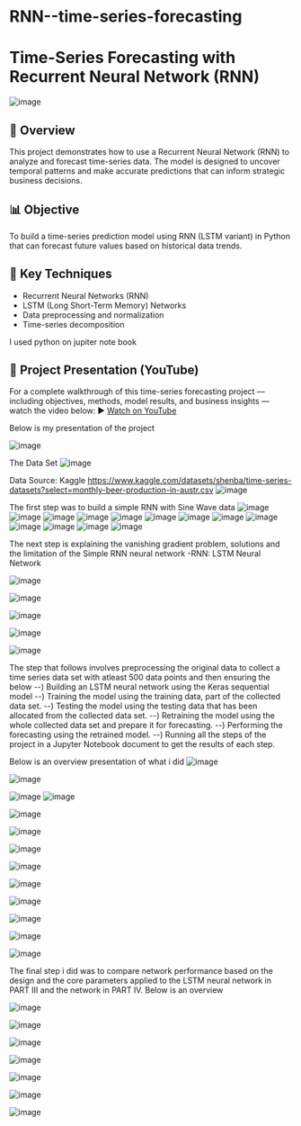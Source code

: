 # RNN--time-series-forecasting

# Time-Series Forecasting with Recurrent Neural Network (RNN)

![image](https://github.com/user-attachments/assets/4b47576b-d1b0-4725-97ed-74d0d2f95c8f)



## 📌 Overview
This project demonstrates how to use a Recurrent Neural Network (RNN) to analyze and forecast time-series data. The model is designed to uncover temporal patterns and make accurate predictions that can inform strategic business decisions.

## 📊 Objective
To build a time-series prediction model using RNN (LSTM variant) in Python that can forecast future values based on historical data trends.

## 🧠 Key Techniques
- Recurrent Neural Networks (RNN)
- LSTM (Long Short-Term Memory) Networks
- Data preprocessing and normalization
- Time-series decomposition

I used python on jupiter note book

## 🎥 Project Presentation (YouTube)

For a complete walkthrough of this time-series forecasting project — including objectives, methods, model results, and business insights — watch the video below:
▶️ [Watch on YouTube](https://youtu.be/3g52xwz61E0)

Below is my presentation of the project 

![image](https://github.com/user-attachments/assets/8c9fe5ee-9d9a-40b0-9548-aee17ce048bc)

The Data Set
![image](https://github.com/user-attachments/assets/0fe8de18-0dec-4b6d-ac42-9a3986d6986c)

Data Source: Kaggle 
https://www.kaggle.com/datasets/shenba/time-series-datasets?select=monthly-beer-production-in-austr.csv
![image](https://github.com/user-attachments/assets/14baedcb-df4d-4aaf-8ee4-31ca3ba4d5e9)

The first step was to build a simple RNN with Sine Wave data
![image](https://github.com/user-attachments/assets/3f4da1a9-b5e9-4038-af66-74280b415d2a)
![image](https://github.com/user-attachments/assets/a8541b04-2051-4515-82ef-c0d7cfab000d)
![image](https://github.com/user-attachments/assets/04ee9dbf-2d50-48f4-940c-8388f85f5aed)
![image](https://github.com/user-attachments/assets/65104538-52a9-4677-857c-7bcb67d5640a)
![image](https://github.com/user-attachments/assets/52fd2f64-a68b-42be-b21b-aa638c46d825)
![image](https://github.com/user-attachments/assets/257d2bf8-65f1-4ee1-869e-9d7f9836dff3)
![image](https://github.com/user-attachments/assets/d2cbb02f-c4de-459a-b967-73283304b540)
![image](https://github.com/user-attachments/assets/70052d6a-df48-4cf4-adbb-c7d540c3c070)
![image](https://github.com/user-attachments/assets/6aca371b-0e38-4085-a8c1-8308e2c1fd4e)
![image](https://github.com/user-attachments/assets/76da3735-6763-42dc-a63f-2fe825bac625)
![image](https://github.com/user-attachments/assets/8fef6e57-3523-4590-83b8-8fd686f75292)
![image](https://github.com/user-attachments/assets/5c702123-1646-43f1-ae50-7882e348dee1)
![image](https://github.com/user-attachments/assets/16364f0c-c23c-4ed0-8325-7cbf227912e2)

The next step is explaining the vanishing gradient problem, solutions and the limitation of the Simple RNN neural network  -RNN: LSTM Neural Network 

![image](https://github.com/user-attachments/assets/9014ae4e-bcae-418e-a70b-70b45aaaea6d)

![image](https://github.com/user-attachments/assets/5ee7c906-369b-4778-9e9f-17628b901b5b)

![image](https://github.com/user-attachments/assets/8a0c60fe-4c10-495a-81e0-0777df17b3fd)

![image](https://github.com/user-attachments/assets/9feae623-aeef-494f-84db-234d216dd543)

![image](https://github.com/user-attachments/assets/5d7196b0-71da-4e53-92e3-4f58c243c811)

The step that follows involves preprocessing the original data to collect a time series data set with atleast 500 data points and then ensuring the below 
--) Building an LSTM neural network using the Keras sequential model 
--) Training the model using the training data, part of the collected data set. 
--) Testing the model using the testing data that has been allocated from the collected data set. 
--) Retraining the model using the whole collected data set and prepare it for forecasting. 
--) Performing the forecasting using the retrained model. 
--) Running all the steps of the project in a Jupyter Notebook document to get the results of each step. 

Below is an overview presentation of what i did 
![image](https://github.com/user-attachments/assets/3e3af9c7-a39c-4f5b-8fb3-ae6f0836d452)

![image](https://github.com/user-attachments/assets/c288ad9f-ec6c-4781-b152-615baebdde2d)

![image](https://github.com/user-attachments/assets/d5d43ede-19e6-4c30-afc5-c5c6df552270)
![image](https://github.com/user-attachments/assets/8ceb8544-ff70-426d-8cb6-653b70078343)

![image](https://github.com/user-attachments/assets/42a3d4f5-5c8b-432d-bc76-15e45351c55f)

![image](https://github.com/user-attachments/assets/6f464bb3-4429-47c6-8702-b146ed421374)

![image](https://github.com/user-attachments/assets/3536c2e4-a508-4e1f-a536-bf919d7c97f9)

![image](https://github.com/user-attachments/assets/b303ba34-c547-45fd-bc9c-c4fe4c0b13a2)

![image](https://github.com/user-attachments/assets/0c9dc9e5-ac01-4286-848f-9f0dd9086e15)

![image](https://github.com/user-attachments/assets/3074a499-6492-402b-9bc3-265be78e4ed2)

![image](https://github.com/user-attachments/assets/0d10ba9d-c0b0-4c5f-a977-9ec2bbd1297c)

![image](https://github.com/user-attachments/assets/c1c79d97-ed4d-4ac6-b016-3cf127de2090)

![image](https://github.com/user-attachments/assets/672c3c2c-8fc3-4d9c-b5c0-aa079ba563a1)

The final step i did was to compare network performance based on the design and the core parameters applied to the LSTM neural network in PART III and 
the network in PART IV. Below is an overview 

![image](https://github.com/user-attachments/assets/c9930b21-234f-4a31-8be3-1049a2375925)

![image](https://github.com/user-attachments/assets/6952b187-5ea6-48e6-ab74-0e7f961787f3)

![image](https://github.com/user-attachments/assets/6537693c-645a-4ee1-ae91-8c1fe18fe75e)

![image](https://github.com/user-attachments/assets/9398be20-5001-4ae9-8083-ba3fc47b6886)

![image](https://github.com/user-attachments/assets/5aa2402f-f188-4ee5-8024-bfe69420a518)

![image](https://github.com/user-attachments/assets/019fd5e9-37c5-4022-b444-6c90c56d6c3e)

![image](https://github.com/user-attachments/assets/051b0a03-14e5-4dab-a697-c3d58013a260)





















